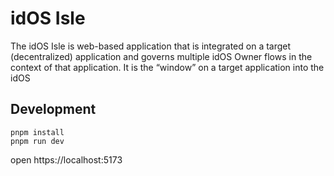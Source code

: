 # idOS Isle

The idOS Isle is web-based application that is integrated on a target (decentralized) application and governs multiple idOS Owner flows in the context of that application. It is the “window” on a target application into the idOS

## Development

```
pnpm install
pnpm run dev
```

open https://localhost:5173
